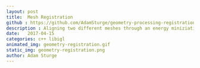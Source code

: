 ```yaml
---
layout: post
title:  Mesh Registration
github : https://github.com/AdamSturge/geometry-processing-registration
description : Aligning two different meshes through an energy miniziation procedure. This problem comes up when two different meshes are supposed to be representative of the same object. For example a 3D scan from slightly different angles
date:   2017-04-15
categories: c++ libigl
animated_img: geometry-registration.gif
static_img: geometry-registration.png
author: Adam Sturge
---
```



